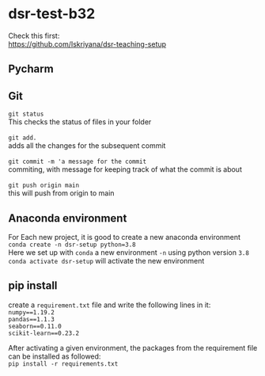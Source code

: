 # dsr-test-b32
Check this first: \
https://github.com/Iskriyana/dsr-teaching-setup
## Pycharm

## Git 
`git status` \
This checks the status of files in your folder \
\
`git add.` \
adds all the changes for the subsequent commit \
\
`git commit -m 'a message for the commit` \
commiting, with message for keeping track of what the commit is about \
\
`git push origin main `\
this will push from origin to main

## Anaconda environment
For Each new project, it is good to create a new anaconda environment
``conda create -n dsr-setup python=3.8`` \
Here we set up with `conda` a new environment `-n` using python version `3.8` \
``conda activate dsr-setup`` will activate the new environment

## pip install
create a `requirement.txt` file and write the following lines in it: \
`numpy==1.19.2` \
`pandas==1.1.3` \
`seaborn==0.11.0` \
`scikit-learn==0.23.2`

After activating a given environment, the packages from the requirement file can be installed as followed: \
``pip install -r requirements.txt``
